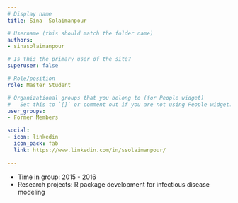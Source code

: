 ```yaml
---
# Display name
title: Sina  Solaimanpour

# Username (this should match the folder name)
authors:
- sinasolaimanpour

# Is this the primary user of the site?
superuser: false

# Role/position
role: Master Student

# Organizational groups that you belong to (for People widget)
#   Set this to `[]` or comment out if you are not using People widget.
user_groups:
- Former Members

social:
- icon: linkedin
  icon_pack: fab
  link: https://www.linkedin.com/in/ssolaimanpour/
  
---
```



* Time in group: 2015 - 2016
* Research projects: R package development for infectious disease modeling

